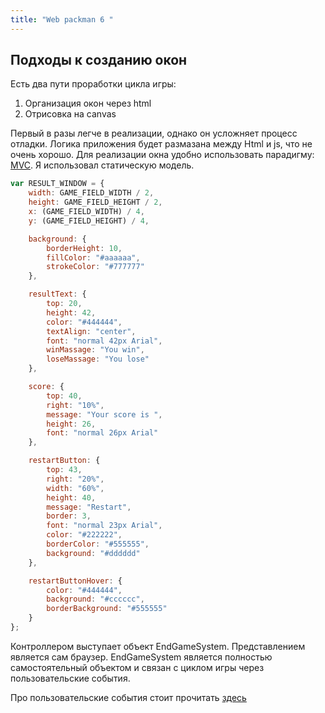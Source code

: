 ```yaml
---
title: "Web packman 6 "
---
```


## Подходы к созданию окон

Есть два пути проработки цикла игры:
 1. Организация окон через html
 2. Отрисовка на canvas

Первый в разы легче в реализации,  однако он усложняет процесс отладки. Логика приложения будет размазана между Html и js, что не очень хорошо.
Для реализации окна удобно использовать парадигму: [MVC](https://ru.wikipedia.org/wiki/Model-View-Controller). Я использовал статическую модель.

```js
var RESULT_WINDOW = {
    width: GAME_FIELD_WIDTH / 2,
    height: GAME_FIELD_HEIGHT / 2,
    x: (GAME_FIELD_WIDTH) / 4,
    y: (GAME_FIELD_HEIGHT) / 4,

    background: {
        borderHeight: 10,
        fillColor: "#aaaaaa",
        strokeColor: "#777777"
    },

    resultText: {
        top: 20,
        height: 42,
        color: "#444444",
        textAlign: "center",
        font: "normal 42px Arial",
        winMassage: "You win",
        loseMassage: "You lose"
    },

    score: {
        top: 40,
        right: "10%",
        message: "Your score is ",
        height: 26,
        font: "normal 26px Arial"
    },

    restartButton: {
        top: 43,
        right: "20%",
        width: "60%",
        height: 40,
        message: "Restart",
        border: 3,
        font: "normal 23px Arial",
        color: "#222222",
        borderColor: "#555555",
        background: "#dddddd"
    },

    restartButtonHover: {
        color: "#444444",
        background: "#cccccc",
        borderBackground: "#555555"
    }
};
```

Контроллером выступает объект EndGameSystem. Представлением является сам браузер. EndGameSystem является полностью самостоятельный объектом и связан с циклом игры через пользовательские события.

Про пользовательские события стоит прочитать [здесь](https://learn.javascript.ru/custom-events)
